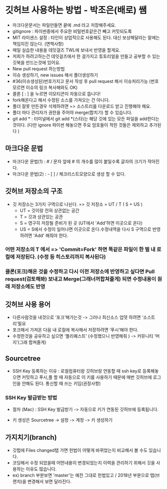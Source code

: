 # 깃허브 사용하는 방법 - 박조은(배로) 쌤 
-	마크다운문서는 파일만들면 끝에 .md 라고 저장해주세요.
-	gitignore : 파이썬중에서 주요한 비밀번호같은건 빼고 커밋되도록
-	MIT 라이센스 설정 : 타인이 상업적으로 사용해도 된다. 대신 보상해달라는 말에는 책임지진 않는다. (면책사항)
-	매일 실습한 내용을 데잇걸즈 TWL에 보내서 반영을 할게요. 
-	저희가 하려고하는건 데잇걸즈에서 한 걸가지고 튜토리얼을 만들고 공부할 수 있는 깃북을 만드는것에 있어요.
-	New pull request 하는방법
-	이슈 생성하기, new issues 해서 폴더생성하기 
-	#36(이슈생성된)번호가지고 문서 작성 후 pull request 해서 이슈처리가능 (번호모르면 이슈의 링크 복사해와도 OK) 
-	콜론 [ : ] 을 누르면 이모티콘이 자동으로 뜹니다!
-	fork해온다고 해서 수정된 소스를 가져오는 건 아니다.
-	폴더 잘못 만든경우 삭제하려면 => 소스트리를 다운로드 받고 진행해야 해요.
-	폴더 마다 관리자가 권한을 주어야 merge(합치기) 할 수 있습니다.
- git add * : 터미널에서 git add *(스타)는 해당 깃에 있는 모든 파일을 add한다는 것이다. (다만 ignore 파이썬 해놓으면 주요 암호들이 적힌 것들은 제외하고 추가된다 )

## 마크다운 문법

- 마크다운 문법(1) : # / 문자 앞에 # 의 개수를 많이 붙일수록 글자의 크기가 작아진다.
- 마크다운 문법(2) : - [ ]  / 체크리스트모양으로 생성 할 수 있다.  

## 깃허브 저장소의 구조 
- 깃 저장소는 3가지 구역으로 나뉜다. => 깃 저장소 = UT / T ( S + US )	
  - UT = 깃이랑 전혀 상관없는 공간
  - T = 깃과 상관있는 공관 
  - S = 영구히 저장될 준비가 된 곳 (UT에서 'Add'하면 이곳으로 온다)
  - US = S에서 수정이 일어나면 이곳으로 온다.수정내역을 다시 S 구역으로 반영하려면 'Add' 해줘야 한다.
  
### 어떤 저장소의 T 에서 => 'Commit=Fork' 하면 똑같은 파일이 한 벌 내 로컬에 저장된다. (수정 등 히스토리까지 복사된다)    
### 클론(포크)해온 것을 수정하고 다시 이전 저장소에 반영하고 싶다면 Pull request(검토해봐) 보내고 Merge(그래너꺼합쳐줄게) 되면 수정내용이 원래 저장소에도 반영

## 깃허브 사용 용어 
- 다른사람것을 내것으로 ‘포크’해가는것 -> 그러나 최신소스 업뎃 하려면 ‘소스트리’필요
- 포크해서 가져온 다음 내 로컬에 복사해서 저장하려면 ‘푸시’해야 한다.
- 수정한것을 공유하고 싶으면 ‘풀리퀘스트’ (수정했으니 반영해줘 ) -> 커뮤니티 ‘머지’(그래 합쳐줄게)

## Sourcetree
- SSH Key 등록하는 이유 : 로컬컴퓨터랑 깃허브랑 연동할 때 ssh key로 등록해놓으면 커밋하고 푸시,풀 할 때 자동으로 이 키를 사용하기 때문에 매번 깃허브에 로그인을 안해도 된다. 통신할 때 쓰는 키임(권장사항)

### SSH Key 발급받는 방법
- 절차 (Mac) : SSH Key 발급받기 -> 자동으로 키가 연동된 깃허브에 등록됩니다.

 - 키 생성은 Sourcetree -> 설정 -> 계정 -> 키 생성하기 

## 가지치기(branch)
- 깃헙에 Files changed탭 가면 헌법이 어떻게 바뀌었는지 비교해서 볼 수도 있습니다.
- 코딩해서 수정 되었을때 어떤내용이 변경되었는지 이력을 관리하기 위해서 깃을 사용하는 이유도 많습니다. 
- ex) branch 부분보면 'master'는 예전 그대로 헌법있고 / 2018년 부분으로 탭(브랜치)을 변경해서 보면 달라진다. 



